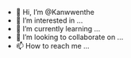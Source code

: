 - 👋 Hi, I’m @Kanwwenthe
- 👀 I’m interested in ...
- 🌱 I’m currently learning ...
- 💞️ I’m looking to collaborate on ...
- 📫 How to reach me ...

<!---
Kanwwenthe/Kanwwenthe is a ✨ special ✨ repository because its `README.md` (this file) appears on your GitHub profile.
You can click the Preview link to take a look at your changes.
--->
